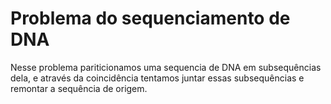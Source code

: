 # Problema do sequenciamento de DNA
Nesse problema pariticionamos uma sequencia de DNA em subsequências dela, e através da coincidência tentamos juntar essas subsequências e remontar a sequência de origem.
